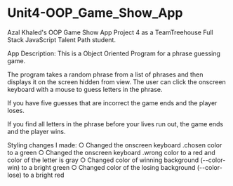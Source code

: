 # Unit4-OOP_Game_Show_App

Azal Khaled's OOP Game Show App Project 4 as a TeamTreehouse Full Stack JavaScript Talent Path student.

App Description:
This is a Object Oriented Program for a phrase guessing game.

The program takes a random phrase from a list of phrases and then displays it on the screen hidden from view. The user can click the onscreen keyboard with a mouse to guess letters in the phrase.

If you have five guesses that are incorrect the game ends and the player loses.

If you find all letters in the phrase before your lives run out, the game ends and the player wins.

Styling changes I made:
  ○  Changed the onscreen keyboard .chosen color to a green 
  ○  Changed the onscreen keyboard .wrong color to a red and color of the letter is gray
  ○  Changed color of winning background (--color-win) to a bright green
  ○  Changed color of the losing background (--color-lose) to a bright red

